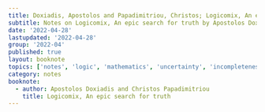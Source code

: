 ```yaml
---
title: Doxiadis, Apostolos and Papadimitriou, Christos; Logicomix, An epic search for truth
subtitle: Notes on Logicomix, An epic search for truth by Apostolos Doxiadis and Christos Papadimitriou
date: '2022-04-28'
lastupdated: '2022-04-28'
group: '2022-04'
published: true
layout: booknote
topics: ['notes', 'logic', 'mathematics', 'uncertainty', 'incompleteness', 'bertrand russell', 'ludwig wittgenstein']
category: notes
booknote:
  - author: Apostolos Doxiadis and Christos Papadimitriou
    title: Logicomix, An epic search for truth 
---
```

